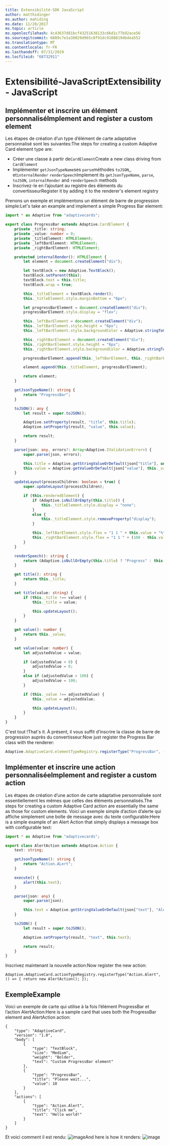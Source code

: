 ```yaml
---
title: Extensibilité-SDK JavaScript
author: matthidinger
ms.author: mahiding
ms.date: 11/28/2017
ms.topic: article
ms.openlocfilehash: 4c43637d81bcf43251638133c66d1c77b92ace56
ms.sourcegitcommit: 6889c7e1a38029d965c8f91dc9108819dbdea552
ms.translationtype: MT
ms.contentlocale: fr-FR
ms.lasthandoff: 07/31/2019
ms.locfileid: "68732911"
---
```

# <a name="extensibility---javascript"></a><span data-ttu-id="d3461-102">Extensibilité-JavaScript</span><span class="sxs-lookup"><span data-stu-id="d3461-102">Extensibility - JavaScript</span></span>

## <a name="implement-and-register-a-custom-element"></a><span data-ttu-id="d3461-103">Implémenter et inscrire un élément personnalisé</span><span class="sxs-lookup"><span data-stu-id="d3461-103">Implement and register a custom element</span></span>

<span data-ttu-id="d3461-104">Les étapes de création d’un type d’élément de carte adaptative personnalisé sont les suivantes:</span><span class="sxs-lookup"><span data-stu-id="d3461-104">The steps for creating a custom Adaptive Card element type are:</span></span>
- <span data-ttu-id="d3461-105">Créer une classe à partir de`CardElement`</span><span class="sxs-lookup"><span data-stu-id="d3461-105">Create a new class driving from `CardElement`</span></span>
- <span data-ttu-id="d3461-106">Implémenter `getJsonTypeName`ses `parse`méthodes `toJSON`,, et`internalRender` `renderSpeech`</span><span class="sxs-lookup"><span data-stu-id="d3461-106">Implement its `getJsonTypeName`, `parse`, `toJSON`, `internalRender` and `renderSpeech` methods</span></span>
- <span data-ttu-id="d3461-107">Inscrivez-le en l’ajoutant au registre des éléments du convertisseur</span><span class="sxs-lookup"><span data-stu-id="d3461-107">Register it by adding it to the renderer's element registry</span></span>

<span data-ttu-id="d3461-108">Prenons un exemple et implémentons un élément de barre de progression simple:</span><span class="sxs-lookup"><span data-stu-id="d3461-108">Let's take an example and implement a simple Progress Bar element:</span></span>

```typescript
import * as Adaptive from "adaptivecards";

export class ProgressBar extends Adaptive.CardElement {
    private _title: string;
    private _value: number = 0;
    private _titleElement: HTMLElement;
    private _leftBarElement: HTMLElement;
    private _rightBarElement: HTMLElement;

    protected internalRender(): HTMLElement {
        let element = document.createElement("div");

        let textBlock = new Adaptive.TextBlock();
        textBlock.setParent(this);
        textBlock.text = this.title;
        textBlock.wrap = true;

        this._titleElement = textBlock.render();
        this._titleElement.style.marginBottom = "6px";

        let progressBarElement = document.createElement("div");
        progressBarElement.style.display = "flex";

        this._leftBarElement = document.createElement("div");
        this._leftBarElement.style.height = "6px";
        this._leftBarElement.style.backgroundColor = Adaptive.stringToCssColor(this.hostConfig.containerStyles.emphasis.foregroundColors.accent.default);

        this._rightBarElement = document.createElement("div");
        this._rightBarElement.style.height = "6px";
        this._rightBarElement.style.backgroundColor = Adaptive.stringToCssColor(this.hostConfig.containerStyles.emphasis.backgroundColor);

        progressBarElement.append(this._leftBarElement, this._rightBarElement);

        element.append(this._titleElement, progressBarElement);

        return element;
    }

    getJsonTypeName(): string {
        return "ProgressBar";
    }

    toJSON(): any {
        let result = super.toJSON();

        Adaptive.setProperty(result, "title", this.title);
        Adaptive.setProperty(result, "value", this.value);

        return result;
    }

    parse(json: any, errors?: Array<Adaptive.IValidationError>) {
        super.parse(json, errors);

        this.title = Adaptive.getStringValueOrDefault(json["title"], undefined);
        this.value = Adaptive.getValueOrDefault(json["value"], this._value);
    }

    updateLayout(processChildren: boolean = true) {
        super.updateLayout(processChildren);

        if (this.renderedElement) {
            if (Adaptive.isNullOrEmpty(this.title)) {
                this._titleElement.style.display = "none";
            }
            else {
                this._titleElement.style.removeProperty("display");
            }

            this._leftBarElement.style.flex = "1 1 " + this.value + "%";
            this._rightBarElement.style.flex = "1 1 " + (100 - this.value) + "%";
        }
    }

    renderSpeech(): string {
        return (Adaptive.isNullOrEmpty(this.title) ? "Progress" : this.title) + " " + Math.ceil(this.value) + "%";
    }

    get title(): string {
        return this._title;
    }

    set title(value: string) {
        if (this._title !== value) {
            this._title = value;

            this.updateLayout();
        }
    }

    get value(): number {
        return this._value;
    }

    set value(value: number) {
        let adjustedValue = value;

        if (adjustedValue < 0) {
            adjustedValue = 0;
        }
        else if (adjustedValue > 100) {
            adjustedValue = 100;
        }

        if (this._value !== adjustedValue) {
            this._value = adjustedValue;

            this.updateLayout();
        }
    }
}
```

<span data-ttu-id="d3461-109">C'est tout !</span><span class="sxs-lookup"><span data-stu-id="d3461-109">That's it.</span></span> <span data-ttu-id="d3461-110">À présent, il vous suffit d’inscrire la classe de barre de progression auprès du convertisseur:</span><span class="sxs-lookup"><span data-stu-id="d3461-110">Now just register the Progress Bar class with the renderer:</span></span>

```typescript
Adaptive.AdaptiveCard.elementTypeRegistry.registerType("ProgressBar", () => { return new ProgressBar(); });
```

## <a name="implement-and-register-a-custom-action"></a><span data-ttu-id="d3461-111">Implémenter et inscrire une action personnalisée</span><span class="sxs-lookup"><span data-stu-id="d3461-111">Implement and register a custom action</span></span>

<span data-ttu-id="d3461-112">Les étapes de création d’une action de carte adaptative personnalisée sont essentiellement les mêmes que celles des éléments personnalisés.</span><span class="sxs-lookup"><span data-stu-id="d3461-112">The steps for creating a custom Adaptive Card action are essentially the same as those for custom elements.</span></span> <span data-ttu-id="d3461-113">Voici un exemple simple d’action d’alerte qui affiche simplement une boîte de message avec du texte configurable:</span><span class="sxs-lookup"><span data-stu-id="d3461-113">Here is a simple example of an Alert Action that simply displays a message box with configurable text:</span></span>

```typescript
import * as Adaptive from "adaptivecards";

export class AlertAction extends Adaptive.Action {
    text: string;

    getJsonTypeName(): string {
        return "Action.ALert";
    }

    execute() {
        alert(this.text);
    }

    parse(json: any) {
        super.parse(json);

        this.text = Adaptive.getStringValueOrDefault(json["text"], "Alert!");
    }

    toJSON() {
        let result = super.toJSON();

        Adaptive.setProperty(result, "text", this.text);

        return result;
    }
}
```

<span data-ttu-id="d3461-114">Inscrivez maintenant la nouvelle action:</span><span class="sxs-lookup"><span data-stu-id="d3461-114">Now register the new action:</span></span>

```
Adaptive.AdaptiveCard.actionTypeRegistry.registerType("Action.Alert", () => { return new AlertAction(); });
```

## <a name="example"></a><span data-ttu-id="d3461-115">Exemple</span><span class="sxs-lookup"><span data-stu-id="d3461-115">Example</span></span>

<span data-ttu-id="d3461-116">Voici un exemple de carte qui utilise à la fois l’élément ProgressBar et l’action AlertAction:</span><span class="sxs-lookup"><span data-stu-id="d3461-116">Here is a sample card that uses both the ProgressBar element and AlertAction action:</span></span>
```
{
    "type": "AdaptiveCard",
    "version": "1.0",
    "body": [
        {
            "type": "TextBlock",
            "size": "Medium",
            "weight": "Bolder",
            "text": "Custom ProgressBar element"
        },
        {
            "type": "ProgressBar",
            "title": "Please wait...",
            "value": 10
        }
    ],
    "actions": [
        {
            "type": "Action.Alert",
            "title": "Click me",
            "text": "Hello world!"
        }
    ]
}
```

<span data-ttu-id="d3461-117">Et voici comment il est rendu: ![image](https://user-images.githubusercontent.com/1334689/52665466-8155e780-2ec0-11e9-841a-7d272ad1d103.png)</span><span class="sxs-lookup"><span data-stu-id="d3461-117">And here is how it renders: ![image](https://user-images.githubusercontent.com/1334689/52665466-8155e780-2ec0-11e9-841a-7d272ad1d103.png)</span></span>
